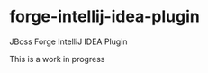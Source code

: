 forge-intellij-idea-plugin
==========================

JBoss Forge IntelliJ IDEA Plugin


This is a work in progress

